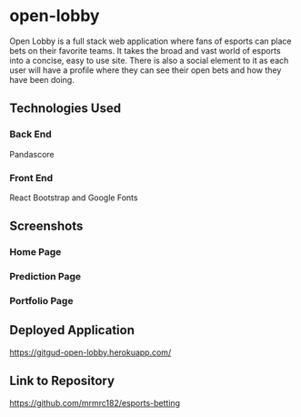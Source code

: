 # open-lobby

Open Lobby is a full stack web application where fans of esports can place bets on their favorite teams.  It takes the broad and vast world of esports into a concise, easy to use site.  There is also a social element to it as each user will have a profile where they can see their open bets and how they have been doing. 

## Technologies Used

### Back End
Pandascore

### Front End
React Bootstrap and Google Fonts

## Screenshots
### Home Page

### Prediction Page

### Portfolio Page

## Deployed Application
https://gitgud-open-lobby.herokuapp.com/  

## Link to Repository
https://github.com/mrmrc182/esports-betting 